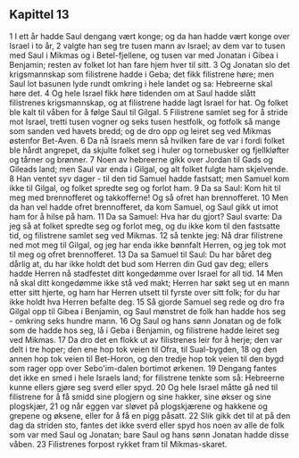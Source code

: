 ## Kapittel 13

1 I ett år hadde Saul dengang vært konge; og da han hadde vært konge over Israel i to år,
2 valgte han seg tre tusen mann av Israel; av dem var to tusen med Saul i Mikmas og i Betel-fjellene, og tusen var med Jonatan i Gibea i Benjamin; resten av folket lot han fare hjem hver til sitt.
3 Og Jonatan slo det krigsmannskap som filistrene hadde i Geba; det fikk filistrene høre; men Saul lot basunen lyde rundt omkring i hele landet og sa: Hebreerne skal høre det.
4 Og hele Israel fikk høre tidenden om at Saul hadde slått filistrenes krigsmannskap, og at filistrene hadde lagt Israel for hat. Og folket ble kalt til våben for å følge Saul til Gilgal.
5 Filistrene samlet seg for å stride mot Israel, tretti tusen vogner og seks tusen hestfolk, og fotfolk så mange som sanden ved havets bredd; og de dro opp og leiret seg ved Mikmas østenfor Bet-Aven.
6 Da nå Israels menn så hvilken fare de var i fordi folket ble hårdt angrepet, da skjulte folket seg i huler og tornebusker og fjellkløfter og tårner og brønner.
7 Noen av hebreerne gikk over Jordan til Gads og Gileads land; men Saul var enda i Gilgal, og alt folket fulgte ham skjelvende.
8 Han ventet syv dager - til den tid Samuel hadde fastsatt; men Samuel kom ikke til Gilgal, og folket spredte seg og forlot ham.
9 Da sa Saul: Kom hit til meg med brennofferet og takkofferne! Og så ofret han brennofferet.
10 Men da han vel hadde ofret brennofferet, da kom Samuel, og Saul gikk ut imot ham for å hilse på ham.
11 Da sa Samuel: Hva har du gjort? Saul svarte: Da jeg så at folket spredte seg og forlot meg, og du ikke kom til den fastsatte tid, og filistrene samlet seg ved Mikmas.
12 så tenkte jeg: Nå drar filistrene ned mot meg til Gilgal, og jeg har enda ikke bønnfalt Herren, og jeg tok mot til meg og ofret brennofferet.
13 Da sa Samuel til Saul: Du har båret deg dårlig at, du har ikke holdt det bud som Herren din Gud gav deg; ellers hadde Herren nå stadfestet ditt kongedømme over Israel for all tid.
14 Men nå skal ditt kongedømme ikke stå ved makt; Herren har søkt seg ut en mann etter sitt hjerte, og ham har Herren utsett til fyrste over sitt folk; for du har ikke holdt hva Herren befalte deg.
15 Så gjorde Samuel seg rede og dro fra Gilgal opp til Gibea i Benjamin, og Saul mønstret de folk han hadde hos seg - omkring seks hundre mann.
16 Og Saul og hans sønn Jonatan og de folk som de hadde hos seg, lå i Geba i Benjamin, og filistrene hadde leiret seg ved Mikmas.
17 Da dro det en flokk ut av filistrenes leir for å herje; den var delt i tre hoper; den ene hop tok veien til Ofra, til Sual-bygden,
18 og den annen hop tok veien til Bet-Horon, og den tredje hop tok veien til den bygd som rager opp over Sebo'im-dalen bortimot ørkenen.
19 Dengang fantes det ikke en smed i hele Israels land; for filistrene tenkte som så: Hebreerne kunne ellers gjøre seg sverd eller spyd.
20 Og hele Israel måtte gå ned til filistrene for å få smidd sine plogjern og sine hakker, sine økser og sine plogskjær,
21 og når eggen var sløvet på plogskjærene og hakkene og grepene og øksene, eller for å få en pigg påsatt.
22 Slik gikk det til at på den dag da striden sto, fantes det ikke sverd eller spyd hos noen av alle de folk som var med Saul og Jonatan; bare Saul og hans sønn Jonatan hadde disse våben.
23 Filistrenes forpost rykket fram til Mikmas-skaret.
